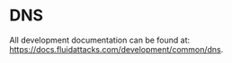 # DNS

All development documentation
can be found at:
<https://docs.fluidattacks.com/development/common/dns>.
